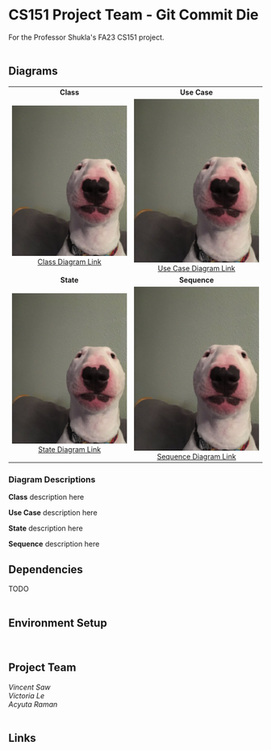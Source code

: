 # CS151 Project Team - Git Commit Die
For the Professor Shukla's FA23 CS151 project.<br/>
<br/>

## Diagrams
|  |  | 
| :---: | :---: |
| **Class** | **Use Case** |
| ![](/diagrams/test.png) [Class Diagram Link](https://github.com/vsawce/CS151-GitCommitDie/blob/main/diagrams/test.png) | ![](/diagrams/test.png) [Use Case Diagram Link](https://github.com/vsawce/CS151-GitCommitDie/blob/main/diagrams/test.png) |
| **State** | **Sequence** |
| ![](/diagrams/test.png) [State Diagram Link](https://github.com/vsawce/CS151-GitCommitDie/blob/main/diagrams/test.png) | ![](/diagrams/test.png) [Sequence Diagram Link](https://github.com/vsawce/CS151-GitCommitDie/blob/main/diagrams/test.png) | |

### Diagram Descriptions
**Class**
description here

**Use Case**
description here

**State**
description here

**Sequence**
description here


## Dependencies
TODO<br/>
<br/>

## Environment Setup
<br/>

## Project Team
_Vincent Saw_<br/>
_Victoria Le_<br/>
_Acyuta Raman_<br/>
<br/>

## Links

